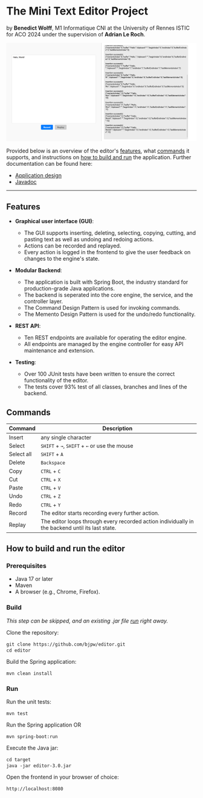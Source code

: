 # The Mini Text Editor Project

by **Benedict Wolff**, M1 Informatique CNI at the University of Rennes ISTIC for ACO 2024 under the supervision of **Adrian Le Roch**.

![editor.png](docs/editor.png)

Provided below is an overview of the editor's [features](#Features), what [commands](#Commands) it supports, and instructions on [how to build and run](#how-to-build-and-run-the-editor) the application. Further documentation can be found here:
- [Application design](./docs/design.md)
- [Javadoc](./docs/javadoc/index.html)

---

## Features

- **Graphical user interface (GUI)**:
    - The GUI supports inserting, deleting, selecting, copying, cutting, and pasting text as well as undoing and redoing actions.
    - Actions can be recorded and replayed.
    - Every action is logged in the frontend to give the user feedback on changes to the engine's state.


- **Modular Backend**:
    - The application is built with Spring Boot, the industry standard for production-grade Java applications.
    - The backend is seperated into the core engine, the service, and the controller layer.
    - The Command Design Pattern is used for invoking commands.
    - The Memento Design Pattern is used for the undo/redo functionality.


- **REST API**:
    - Ten REST endpoints are available for operating the editor engine.
    - All endpoints are managed by the engine controller for easy API maintenance and extension.


- **Testing**:
    - Over 100 JUnit tests have been written to ensure the correct functionality of the editor.
    - The tests cover 93% test of all classes, branches and lines of the backend.

## Commands

| **Command** | **Description**                                                                                  |
|-------------|--------------------------------------------------------------------------------------------------|
| Insert      | any single character                                                                             |
| Select      | `SHIFT` + `→`, `SHIFT` + `←` or use the mouse                                                    |
| Select all  | `SHIFT` + `A`                                                                                    |
| Delete      | `Backspace`                                                                                      |
| Copy        | `CTRL` + `C`                                                                                     |
| Cut         | `CTRL` + `X`                                                                                     |
| Paste       | `CTRL` + `V`                                                                                     |
| Undo        | `CTRL` + `Z`                                                                                     |
| Redo        | `CTRL` + `Y`                                                                                     |
| Record      | The editor starts recording every further action.                                                |
| Replay      | The editor loops through every recorded action individually in the backend until its last state. |

## How to build and run the editor

### Prerequisites

- Java 17 or later
- Maven
- A browser (e.g., Chrome, Firefox).

### Build

_This step can be skipped, and an existing .jar file [run](#run) right away._

Clone the repository:

    git clone https://github.com/bjpw/editor.git
    cd editor

Build the Spring application:

    mvn clean install

### Run

Run the unit tests:

    mvn test

Run the Spring application OR

    mvn spring-boot:run

Execute the Java jar:

    cd target
    java -jar editor-3.0.jar

Open the frontend in your browser of choice:

    http://localhost:8080